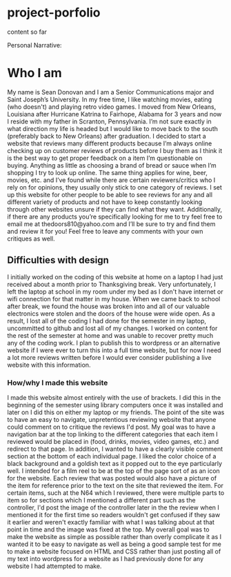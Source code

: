 project-porfolio
================

content so far

Personal Narrative:

<!DOCTYPE html>
<html>
  <head>
    <meta charset="utf-14">
    <title>Personal Narrative</title>
  </head>
  <body>
  <h1>Who I am</h1>
  <p>My name is Sean Donovan and I am a Senior Communications major and Saint Joseph’s University. In my free time, I like watching movies, eating (who doesn't) and playing retro video games. I moved from New Orleans, Louisiana after Hurricane Katrina to Fairhope, Alabama for 3 years and now I reside with my father in Scranton, Pennsylvania. I’m not sure exactly in what direction my life is headed but I would like to move back to the south (preferably back to New Orleans) after graduation. I decided to start a website that reviews many different products because I’m always online checking up on customer reviews of products before I buy them as I think it is the best way to get proper feedback on a item I’m questionable on buying. Anything as little as choosing a brand of bread or sauce when I’m shopping I try to look up online. The same thing applies for wine, beer, movies, etc. and I’ve found while there are certain reviewers/critics who I rely on for opinions, they usually only stick to one category of reviews. I set up this website for other people to be able to see reviews for any and all different variety of products and not have to keep constantly looking through other websites unsure if they can find what they want. Additionally, if there are any products you’re specifically looking for me to try feel free to email me at thedoors810@yahoo.com and I’ll be sure to try and find them and review it for you! Feel free to leave any comments with your own critiques as well.</p> 
  <h2>Difficulties with design</h2>
  <p> I initially worked on the coding of this website at home on a laptop I had just received about a month prior to Thanksgiving break. Very unfortunately, I left the laptop at school in my room under my bed as I don't have internet or wifi connection for that matter in my house. When we came back to school after break, we found the house was broken into and all of our valuable electronics were stolen and the doors of the house were wide open. As a result, I lost all of the coding I had done for the semester in my laptop, uncommitted to github and lost all of my changes. I worked on content for the rest of the semester at home and was unable to recover pretty much any of the coding work. I plan to publish this to wordpress or an alternative website if I were ever to turn this into a full time website, but for now I need a lot more reviews written before I would ever consider publishing a live website with this information.
  <h3>How/why I made this website</h3>
  <p> I made this website almost entirely with the use of brackets. I did this in the beginning of the semester using library computers once it was installed and later on I did this on either my laptop or my friends. The point of the site was to have an easy to navigate, unpretentious reviewing website that anyone could comment on to critique the reviews I'd post. My goal was to have a navigation bar at the top linking to the different categories that each item I reviewed would be placed in (food, drinks, movies, video games, etc.) and redirect to that page. In addition, I wanted to have a clearly visible comment section at the bottom of each individual page. I liked the color choice of a black background and a goldish text as it popped out to the eye particularly well. I intended for a film reel to be at the top of the page sort of as an icon for the website. Each review that was posted would also have a picture of the item for reference prior to the text on the site that reviewed the item. For certain items, such at the N64 which I reviewed, there were multiple parts to item so for sections which I mentioned a different part such as the controller, I'd post the image of the controller later in the the review when I mentioned it for the first time so readers wouldn't get confused if they saw it earlier and weren't exactly familiar with what I was talking about at that point in time and the image was fixed at the top. My overall goal was to make the website as simple as possible rather than overly complicate it as I wanted it to be easy to navigate as well as being a good sample test for me to make a website focused on HTML and CSS rather than just posting all of my text into wordpress for a website as I had previously done for any website I had attempted to make.
  <!-- AND ABOVE HERE -->
  </body>
</html>
